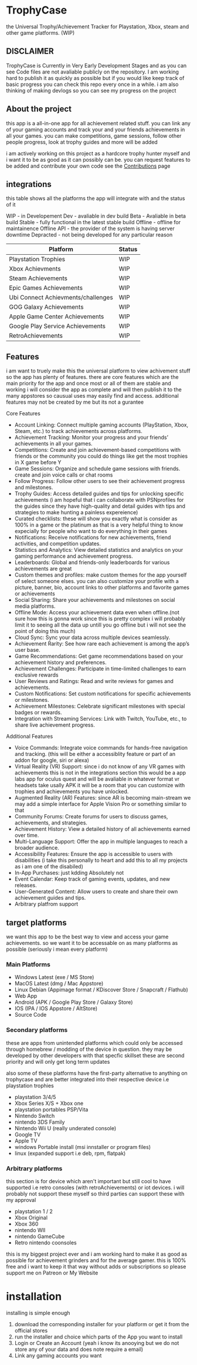 # TrophyCase

the Universal Trophy/Achievement Tracker for Playstation, Xbox, steam and other game platforms. (WIP)

## DISCLAIMER

TrophyCase is Currently in Very Early Development Stages and as you can see Code files are not avaliable publicly on the repository. I am working hard to publish it as quickly as possible but if you would like keep track of basic progress you can check this repo every once in a while. i am also thinking of making devlogs so you can see my progress on the project

## About the project

this app is a all-in-one app for all achievement related stuff. you can link any of your gaming accounts and track your and your friends achievements in all your games. you can make competitions, game sessions, follow other people progress, look at trophy guides and more will be added

i am actively working on this project as a hardcore trophy hunter myself and i want it to be as good as it can possibly can be. you can request features to be added and contribute your own code see the [Contributions](https://www.example.com) page

## integrations

this table shows all the platforms the app will integrate with and the status of it

WIP - in Developement
Dev - avaliable in dev build
Beta - Avaliable in beta build
Stable - fully functional in the latest stable build
Offline - offline for maintainence
Offline API - the provider of the system is having server downtime
Depracted - not being developed for any particular reason

| Platform | Status |
| ----------- | ----------- |
| Playstation Trophies | WIP |
| Xbox Achievments | WIP |
| Steam Achievements | WIP |
| Epic Games Achievements | WIP |
| Ubi Connect Achievments/challenges | WIP |
| GOG Galaxy Achievements | WIP |
| Apple Game Center Achievements | WIP |
| Google Play Service Achievements  | WIP |
| RetroAchievements | WIP |

## Features

i am want to truely make this the universal platform to view achivement stuff so the app has plenty of features. there are core features which are the main priority for the app and once most or all of them are stable and working i will consider the app as complete and will then publish it to the many appstores so causual uses may easily find and access.
additional features may not be created by me but its not a gurantee

Core Features
- Account Linking: Connect multiple gaming accounts (PlayStation, Xbox, Steam, etc.) to track achievements across platforms.
- Achievement Tracking: Monitor your progress and your friends’ achievements in all your games.
- Competitions: Create and join achievement-based competitions with friends or the community you could do things like get the most trophies in X game before Y
- Game Sessions: Organize and schedule game sessions with friends. create and join voice calls or chat rooms
- Follow Progress: Follow other users to see their achievement progress and milestones.
- Trophy Guides: Access detailed guides and tips for unlocking specific achievements (i am hopeful that i can collaborate with PSNprofiles for the guides since they have high-quality and detail guides with tips and strategies to make hunting a painless expereience)
- Curated checklists: these will show you exactly what is consider as 100% in a game or the platinum as that is a very helpful thing to know expecially for people who want to do everything in their games
- Notifications: Receive notifications for new achievements, friend activities, and competition updates.
- Statistics and Analytics: View detailed statistics and analytics on your gaming performance and achievement progress.
- Leaderboards: Global and friends-only leaderboards for various achievements are great
- Custom themes and profiles: make custom themes for the app yourself of select someone elses. you can also customize your profile with a picture, banner, bio, account links to other platforms and favorite games or achievements
- Social Sharing: Share your achievements and milestones on social media platforms.
- Offline Mode: Access your achievement data even when offline.(not sure how this is gonna work since this is pretty complex i will probably limit it to seeing all the data up untill you go offline but i will not see the point of doing this much)
- Cloud Sync: Sync your data across multiple devices seamlessly.
- Achievement Rarity: See how rare each achievement is among the app’s user base.
- Game Recommendations: Get game recommendations based on your achievement history and preferences.
- Achievement Challenges: Participate in time-limited challenges to earn exclusive rewards
- User Reviews and Ratings: Read and write reviews for games and achievements.
- Custom Notifications: Set custom notifications for specific achievements or milestones.
- Achievement Milestones: Celebrate significant milestones with special badges or rewards.
- Integration with Streaming Services: Link with Twitch, YouTube, etc., to share live achievement progress.

Additional Features
- Voice Commands: Integrate voice commands for hands-free navigation and tracking. (this will be either a accessiblity feature or part of an addon for google, siri or alexa)
- Virtual Reality (VR) Support: since i do not know of any VR games with achievements this is not in the integrations section this would be a app labs app for oculus quest and will be avaliable in whatever format vr headsets take usally APK it will be a room that you can customize with trophies and achievements you have unlocked.
- Augmented Reality (AR) Features: since AR is becoming main-stream we may add a simple interface for Apple Vision Pro or something similar to that
- Community Forums: Create forums for users to discuss games, achievements, and strategies.
- Achievement History: View a detailed history of all achievements earned over time.
- Multi-Language Support: Offer the app in multiple languages to reach a broader audience.
- Accessibility Features: Ensure the app is accessible to users with disabilities (i take this personally to heart and add this to all my projects as i am one of the disabiled)
- In-App Purchases: just kdding Absolutely not
- Event Calendar: Keep track of gaming events, updates, and new releases.
- User-Generated Content: Allow users to create and share their own achievement guides and tips.
- Arbitrary platfrom support

## target platforms

we want this app to be the best way to view and access your game achievements. so we want it to be accessable on as many platforms as possible (seriously i mean every platform)

### Main Platforms

- Windows Latest (exe / MS Store)
- MacOS Latest (dmg / Mac Appstore)
- Linux Debian (Appimage format / KDiscover Store / Snapcraft / Flathub)
- Web App
- Android (APK / Google Play Store / Galaxy Store)
- IOS (IPA / IOS Appstore / AltStore)
- Source Code

### Secondary platforms

these are apps from unintended platforms which could only be accessed through homebrew / modding of the device in question. they may be developed by other developers with that specfic skillset these are second priority and will only get long term updates

also some of these platforms have the first-party alternative to anything on trophycase and are better integrated into their respective device i.e playstation trophies

- playstation 3/4/5
- Xbox Series X/S + Xbox one
- playstation portables PSP/Vita
- Nintendo Switch
- nintendo 3DS Family
- Nintendo Wii U (really underated console)
- Google TV
- Apple TV
- windows Portable install (msi innstaller or program files)
- linux (expanded support i.e deb, rpm, flatpak)

### Arbitrary platforms

this section is for device which aren't important but still cool to have supported i.e retro consoles (with retroAchievements) or iot devices. i will probably not support these myself so third parties can support these with my approval

- playstation 1 / 2
- Xbox Original
- Xbox 360
- nintendo WII
- nintendo GameCube
- Retro nintendo coonsoles

this is my biggest project ever and i am working hard to make it as good as possible for achievement grinders and for the average gamer. this is 100% free and i want to keep it that way without adds or subscriptions so please support me on Patreon or My Website

# installation

installing is simple enough

1. download the corresponding installer for your platform or get it from the official stores
2. run the installer and choice which parts of the App you want to install
3. Login or Create an Account (yeah i know its anooying but we do not store any of your data and does note require a email)
4. Link any gaming accounts you want
